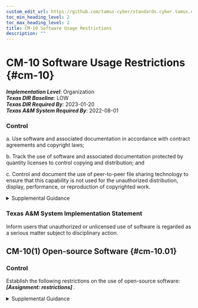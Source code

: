 ```yaml
---
custom_edit_url: https://github.com/tamus-cyber/standards.cyber.tamus.edu/tree/main/static/content/tamus.edu/TAMUS_profile.xml
toc_min_heading_level: 2
toc_max_heading_level: 2
title: CM-10 Software Usage Restrictions
description: ""
---
```


# CM-10 Software Usage Restrictions {#cm-10}

_**Implementation Level**_: Organization\
_**Texas DIR Baseline**_: LOW\
_**Texas DIR Required By**_: 2023-01-20\
_**Texas A&M System Required By**_: 2022-08-01

### Control

a. Use software and associated documentation in accordance with contract agreements and copyright laws;

b. Track the use of software and associated documentation protected by quantity licenses to control copying and distribution; and

c. Control and document the use of peer-to-peer file sharing technology to ensure that this capability is not used for the unauthorized distribution, display, performance, or reproduction of copyrighted work.

<details>
  <summary>Supplemental Guidance</summary>

Software license tracking can be accomplished by manual or automated methods, depending on organizational needs. Examples of contract agreements include software license agreements and non-disclosure agreements.

</details>

### Texas A&M System Implementation Statement

Inform users that unauthorized or unlicensed use of software is regarded as a serious matter subject to disciplinary action.

## CM-10(1) Open-source Software {#cm-10.01}

### Control

Establish the following restrictions on the use of open-source software: <strong> <em>[Assignment: restrictions]</em> </strong>.

<details>
  <summary>Supplemental Guidance</summary>

Open-source software refers to software that is available in source code form. Certain software rights normally reserved for copyright holders are routinely provided under software license agreements that permit individuals to study, change, and improve the software. From a security perspective, the major advantage of open-source software is that it provides organizations with the ability to examine the source code. In some cases, there is an online community associated with the software that inspects, tests, updates, and reports on issues found in software on an ongoing basis. However, remediating vulnerabilities in open-source software may be problematic. There may also be licensing issues associated with open-source software, including the constraints on derivative use of such software. Open-source software that is available only in binary form may increase the level of risk in using such software.

</details>

